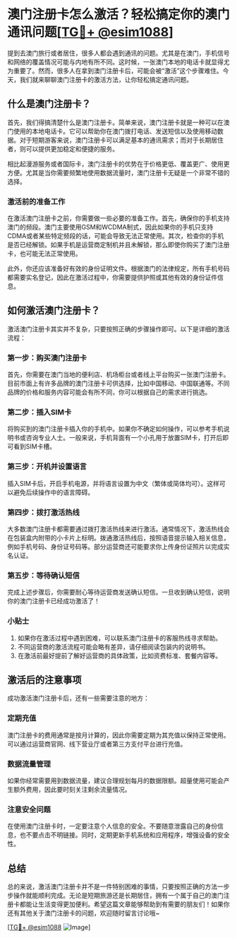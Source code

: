 # 澳门注册卡怎么激活？轻松搞定你的澳门通讯问题[[TG💪+ @esim1088](https://t.me/s/esim1088)]

提到去澳门旅行或者居住，很多人都会遇到通讯的问题。尤其是在澳门，手机信号和网络的覆盖情况可能与内地有所不同。这时候，一张澳门本地的电话卡就显得尤为重要了。然而，很多人在拿到澳门注册卡后，可能会被“激活”这个步骤难住。今天，我们就来聊聊澳门注册卡的激活方法，让你轻松搞定通讯问题。

## 什么是澳门注册卡？

首先，我们得搞清楚什么是澳门注册卡。简单来说，澳门注册卡就是一种可以在澳门使用的本地电话卡。它可以帮助你在澳门拨打电话、发送短信以及使用移动数据。对于短期游客来说，澳门注册卡可以满足基本的通讯需求；而对于长期居住者，则可以提供更加稳定和便捷的服务。

相比起漫游服务或者国际卡，澳门注册卡的优势在于价格更低、覆盖更广、使用更方便。尤其是当你需要频繁地使用数据流量时，澳门注册卡无疑是一个非常不错的选择。

### 激活前的准备工作

在激活澳门注册卡之前，你需要做一些必要的准备工作。首先，确保你的手机支持澳门的频段。澳门主要使用GSM和WCDMA制式，因此如果你的手机只支持CDMA或者某些特定频段的话，可能会导致无法正常使用。其次，检查你的手机是否已经解锁。如果手机是运营商定制机并且未解锁，那么即使你购买了澳门注册卡，也可能无法正常使用。

此外，你还应该准备好有效的身份证明文件。根据澳门的法律规定，所有手机号码都需要实名登记，因此在激活过程中，你需要提供护照或其他有效的身份证件信息。

## 如何激活澳门注册卡？

激活澳门注册卡其实并不复杂，只要按照正确的步骤操作即可。以下是详细的激活流程：

### 第一步：购买澳门注册卡

首先，你需要在澳门当地的便利店、机场柜台或者线上平台购买一张澳门注册卡。目前市面上有许多品牌的澳门注册卡可供选择，比如中国移动、中国联通等。不同品牌的价格和服务内容可能会有所不同，你可以根据自己的需求进行挑选。

### 第二步：插入SIM卡

将购买到的澳门注册卡插入你的手机中。如果你不确定如何操作，可以参考手机说明书或咨询专业人士。一般来说，手机背面有一个小孔用于放置SIM卡，打开后即可看到SIM卡槽。

### 第三步：开机并设置语言

插入SIM卡后，开启手机电源，并将语言设置为中文（繁体或简体均可）。这样可以避免后续操作中的语言障碍。

### 第四步：拨打激活热线

大多数澳门注册卡都需要通过拨打激活热线来进行激活。通常情况下，激活热线会在包装盒内附带的小卡片上标明。拨通激活热线后，按照语音提示输入相关信息，例如手机号码、身份证号码等。部分运营商还可能要求你上传身份证照片以完成实名认证。

### 第五步：等待确认短信

完成上述步骤后，你需要耐心等待运营商发送确认短信。一旦收到确认短信，说明你的澳门注册卡已经成功激活了！

### 小贴士

1. 如果你在激活过程中遇到困难，可以联系澳门注册卡的客服热线寻求帮助。
2. 不同运营商的激活流程可能会略有差异，请仔细阅读包装内的说明书。
3. 在激活前最好提前了解好运营商的具体政策，比如资费标准、套餐内容等。

## 激活后的注意事项

成功激活澳门注册卡后，还有一些需要注意的地方：

### 定期充值

澳门注册卡的费用通常是按月计算的，因此你需要定期为其充值以保持正常使用。可以通过运营商官网、线下营业厅或者第三方支付平台进行充值。

### 数据流量管理

如果你经常需要用到数据流量，建议合理规划每月的数据限额。超量使用可能会产生额外费用，因此要时刻关注剩余流量情况。

### 注意安全问题

在使用澳门注册卡时，一定要注意个人信息的安全。不要随意泄露自己的身份信息，也不要点击不明链接。同时，定期更新手机系统和应用程序，增强设备的安全性。

## 总结

总的来说，激活澳门注册卡并不是一件特别困难的事情，只要按照正确的方法一步步操作就能顺利完成。无论是短期旅游还是长期居住，拥有一个属于自己的澳门注册卡都能让生活变得更加便利。希望这篇文章能够帮助到有需要的朋友们！如果你还有其他关于澳门注册卡的问题，欢迎随时留言讨论哦~

[[TG💪+ @esim1088](https://t.me/s/esim1088) ![Image](https://i.postimg.cc/4NQfJmqS/Snipaste-2025-05-13-00-14-12.png)]
